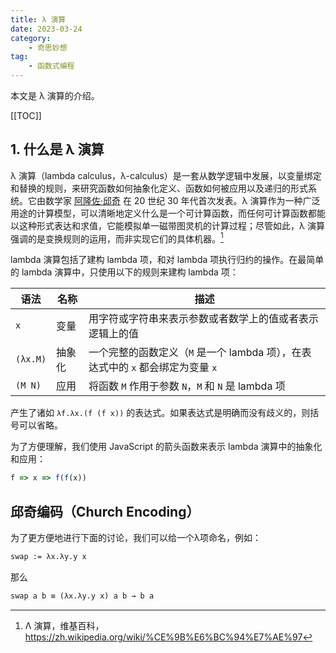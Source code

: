 ```yaml
---
title: λ 演算
date: 2023-03-24
category:
    - 奇思妙想
tag:
    - 函数式编程
---
```


本文是 λ 演算的介绍。

<!-- more -->

[[TOC]]

## 1. 什么是 λ 演算

λ 演算（lambda calculus，λ-calculus）是一套从数学逻辑中发展，以变量绑定和替换的规则，来研究函数如何抽象化定义、函数如何被应用以及递归的形式系统。它由数学家 [阿隆佐·邱奇](https://zh.wikipedia.org/wiki/%E9%98%BF%E9%9A%86%E4%BD%90%C2%B7%E9%82%B1%E5%A5%87) 在 20 世纪 30 年代首次发表。λ 演算作为一种广泛用途的计算模型，可以清晰地定义什么是一个可计算函数，而任何可计算函数都能以这种形式表达和求值，它能模拟单一磁带图灵机的计算过程；尽管如此，λ 演算强调的是变换规则的运用，而非实现它们的具体机器。[^1]

[^1]: Λ 演算，维基百科，<https://zh.wikipedia.org/wiki/%CE%9B%E6%BC%94%E7%AE%97>

lambda 演算包括了建构 lambda 项，和对 lambda 项执行归约的操作。在最简单的 lambda 演算中，只使用以下的规则来建构 lambda 项：

| 语法     | 名称   | 描述                                                                            |
| -------- | ------ | ------------------------------------------------------------------------------- |
| `x`      | 变量   | 用字符或字符串来表示参数或者数学上的值或者表示逻辑上的值                        |
| `(λx.M)` | 抽象化 | 一个完整的函数定义（`M` 是一个 lambda 项），在表达式中的 `x` 都会绑定为变量 `x` |
| `(M N)`  | 应用   | 将函数 `M` 作用于参数 `N`，`M` 和 `N` 是 lambda 项                              |

产生了诸如 `λf.λx.(f (f x))` 的表达式。如果表达式是明确而没有歧义的，则括号可以省略。

为了方便理解，我们使用 JavaScript 的箭头函数来表示 lambda 演算中的抽象化和应用：

```js
f => x => f(f(x))
```

## 邱奇编码（Church Encoding）

为了更方便地进行下面的讨论，我们可以给一个λ项命名，例如：

```txt
swap := λx.λy.y x
```

那么

```txt
swap a b ≡ (λx.λy.y x) a b → b a
```
